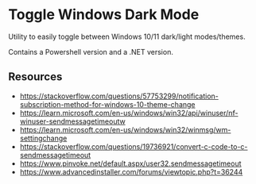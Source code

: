 # Toggle Windows Dark Mode
Utility to easily toggle between Windows 10/11 dark/light modes/themes.

Contains a Powershell version and a .NET version.

## Resources
- https://stackoverflow.com/questions/57753299/notification-subscription-method-for-windows-10-theme-change
- https://learn.microsoft.com/en-us/windows/win32/api/winuser/nf-winuser-sendmessagetimeoutw
- https://learn.microsoft.com/en-us/windows/win32/winmsg/wm-settingchange
- https://stackoverflow.com/questions/19736921/convert-c-code-to-c-sendmessagetimeout
- https://www.pinvoke.net/default.aspx/user32.sendmessagetimeout
- https://www.advancedinstaller.com/forums/viewtopic.php?t=36244

